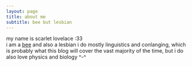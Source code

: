 ```yaml
---
layout: page
title: about me
subtitle: bee but lesbian
---
```


my name is scarlet lovelace :33  
i am a [bee](https://en.wikipedia.org/wiki/Western_honey_bee) and also a lesbian
i do mostly linguistics and conlanging, which is probably what this blog will cover the vast majority of the time, but i do also love physics and biology ^-^
